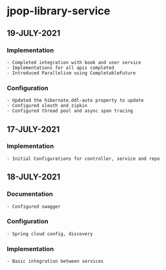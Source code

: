 # jpop-library-service

## 19-JULY-2021

### Implementation

    - Completed integration with book and user service
    - Implementations for all apis completed
    - Introduced Parallelism using CompletableFuture

### Configuration

    - Updated the hibernate.ddl-auto property to update
    - Configured sleuth and zipkin
    - Configured thread pool and async span tracing

## 17-JULY-2021

### Implementation

    - Initial Configurations for controller, service and repo

## 18-JULY-2021

### Documentation

    - Configured swagger

### Configuration

    - Spring cloud config, discovery

### Implementation

    - Basic integration between services
